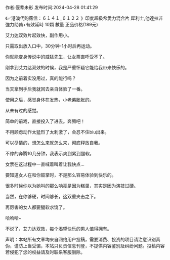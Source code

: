 <p>作者:偃辈未形 发布时间:2024-04-28 01:41:29</p>
<p>《✅港澳代购薇信：６１４１_６１２２ 》印度超級希愛力混合片 犀利士,他達拉非 強力助勃+有效延時 10顆 數量 正品价格(189元) </p>
									<p>艾力达双效片起效快，副作用小。</p><p>只需取出放入口中，30分钟-1小时后再运动。</p><p>你就能变身传说中的威猛先生，让女票直呼受不了。</p><p></p><p></p><p>刚拿到艾力达双效的时候，我是严重怀疑它能给我带来快乐的。</p><p>因为之前着实没用过，真的能行吗？</p><p>当天拿到手后我就回去亲自体验了一番。</p><p>使用之后，感觉身体在发热，小老弟胀胀的。</p><p>从未有过的感觉。</p><p>简单的前戏，直接投入了进去。奔腾吧！</p><p>不用顾虑动作太猛烈了太刺激了，会忍不住biu出来。</p><p>可以尽情的，想怎么来就怎么来，彻底释放自我。</p><p></p><p>不停的奔腾10几分钟，我表示爽到累到腿软。</p><p>女票在这过程中一直喊着叫着让我快点…</p><p>要知道女人在和你鼓掌时，不是那么容易体验到快乐的。</p><p>很多时候你以为她叫的那么响亮是因为糕巢，其实是因为演技过硬。</p><p>当然，在你够硬，时间够长，这双重夹击之下。</p><p>再厉害的女人都要腿软求饶了。</p><p>哈哈哈~</p><p>不说了，艾力达双效，每个渴望快乐的男人值得拥有。</p><p></p>				声明：本站所有文章均来自网络用户投稿，需要消费、投资的项目请注意识别真伪，谨防上当受骗，本站只负责信息刊登，不提供内容鉴别及纠纷问题。投稿内容若侵犯了您的权益请及时联系客服删除。				

